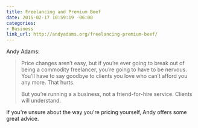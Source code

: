 ```yaml
---
title: Freelancing and Premium Beef
date: 2015-02-17 10:59:19 -06:00
categories:
- Business
link_url: http://andyadams.org/freelancing-premium-beef/
---
```


Andy Adams:

> Price changes aren’t easy, but if you’re ever going to break out of being a commodity freelancer, you’re going to have to be nervous. You’ll have to say goodbye to clients you love who can’t afford you any more. That hurts.
>
> But you’re running a a business, not a friend-for-hire service. Clients will understand.

If you're unsure about the way you're pricing yourself, Andy offers some great advice.
